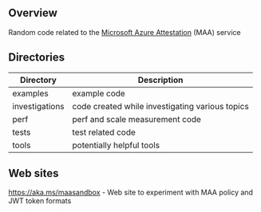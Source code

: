## Overview
Random code related to the [Microsoft Azure Attestation](https://learn.microsoft.com/en-us/azure/attestation/overview) (MAA) service

## Directories

|Directory|Description|
|-|-|
|examples|example code|
|investigations|code created while investigating various topics|
|perf|perf and scale measurement code|
|tests|test related code|
|tools|potentially helpful tools|

## Web sites
https://aka.ms/maasandbox - Web site to experiment with MAA policy and JWT token formats


